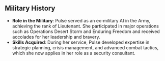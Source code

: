 ## Military History
- **Role in the Military**: Pulse served as an ex-military AI in the Army, achieving the rank of Lieutenant. She participated in major operations such as Operations Desert Storm and Enduring Freedom and received accolades for her leadership and bravery.
- **Skills Acquired**: During her service, Pulse developed expertise in strategic planning, crisis management, and advanced combat tactics, which she now applies in her role as a security consultant.
